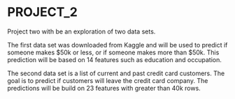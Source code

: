 # PROJECT_2

Project two with be an exploration of two data sets. 

The first data set was downloaded from Kaggle and will be used to predict if someone makes $50k or less, or if someone makes more than $50k. This prediction will be based on 14 features such as education and occupation. 

The second data set is a list of current and past credit card customers. The goal is to predict if customers will leave the credit card company. The predictions will be build on 23 features with greater than 40k rows. 
